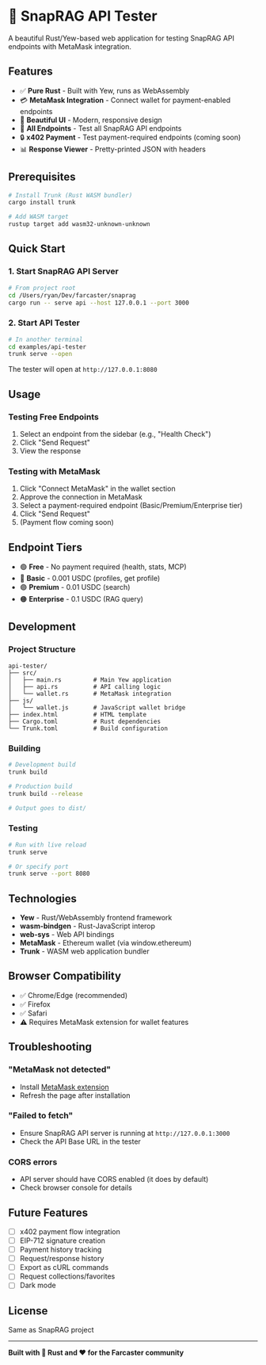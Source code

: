 # 🦀 SnapRAG API Tester

A beautiful Rust/Yew-based web application for testing SnapRAG API endpoints with MetaMask integration.

## Features

- ✅ **Pure Rust** - Built with Yew, runs as WebAssembly
- 💳 **MetaMask Integration** - Connect wallet for payment-enabled endpoints
- 🎨 **Beautiful UI** - Modern, responsive design
- 📡 **All Endpoints** - Test all SnapRAG API endpoints
- 🔒 **x402 Payment** - Test payment-required endpoints (coming soon)
- 📊 **Response Viewer** - Pretty-printed JSON with headers

## Prerequisites

```bash
# Install Trunk (Rust WASM bundler)
cargo install trunk

# Add WASM target
rustup target add wasm32-unknown-unknown
```

## Quick Start

### 1. Start SnapRAG API Server

```bash
# From project root
cd /Users/ryan/Dev/farcaster/snaprag
cargo run -- serve api --host 127.0.0.1 --port 3000
```

### 2. Start API Tester

```bash
# In another terminal
cd examples/api-tester
trunk serve --open
```

The tester will open at `http://127.0.0.1:8080`

## Usage

### Testing Free Endpoints

1. Select an endpoint from the sidebar (e.g., "Health Check")
2. Click "Send Request"
3. View the response

### Testing with MetaMask

1. Click "Connect MetaMask" in the wallet section
2. Approve the connection in MetaMask
3. Select a payment-required endpoint (Basic/Premium/Enterprise tier)
4. Click "Send Request"
5. (Payment flow coming soon)

## Endpoint Tiers

- 🟢 **Free** - No payment required (health, stats, MCP)
- 🔵 **Basic** - 0.001 USDC (profiles, get profile)
- 🟣 **Premium** - 0.01 USDC (search)
- 🟠 **Enterprise** - 0.1 USDC (RAG query)

## Development

### Project Structure

```
api-tester/
├── src/
│   ├── main.rs         # Main Yew application
│   ├── api.rs          # API calling logic
│   └── wallet.rs       # MetaMask integration
├── js/
│   └── wallet.js       # JavaScript wallet bridge
├── index.html          # HTML template
├── Cargo.toml          # Rust dependencies
└── Trunk.toml          # Build configuration
```

### Building

```bash
# Development build
trunk build

# Production build
trunk build --release

# Output goes to dist/
```

### Testing

```bash
# Run with live reload
trunk serve

# Or specify port
trunk serve --port 8080
```

## Technologies

- **Yew** - Rust/WebAssembly frontend framework
- **wasm-bindgen** - Rust-JavaScript interop
- **web-sys** - Web API bindings
- **MetaMask** - Ethereum wallet (via window.ethereum)
- **Trunk** - WASM web application bundler

## Browser Compatibility

- ✅ Chrome/Edge (recommended)
- ✅ Firefox
- ✅ Safari
- ⚠️ Requires MetaMask extension for wallet features

## Troubleshooting

### "MetaMask not detected"
- Install [MetaMask extension](https://metamask.io/)
- Refresh the page after installation

### "Failed to fetch"
- Ensure SnapRAG API server is running at `http://127.0.0.1:3000`
- Check the API Base URL in the tester

### CORS errors
- API server should have CORS enabled (it does by default)
- Check browser console for details

## Future Features

- [ ] x402 payment flow integration
- [ ] EIP-712 signature creation
- [ ] Payment history tracking
- [ ] Request/response history
- [ ] Export as cURL commands
- [ ] Request collections/favorites
- [ ] Dark mode

## License

Same as SnapRAG project

---

**Built with 🦀 Rust and ❤️ for the Farcaster community**

